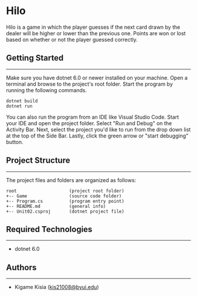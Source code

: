 # Hilo
Hilo is a game in which the player guesses if the next card 
drawn by the dealer will be higher or lower than the previous one.
Points are won or lost based on whether or not the player guessed correctly.

## Getting Started
---
Make sure you have dotnet 6.0 or newer installed on your machine. Open 
a terminal and browse to the project's root folder. Start the program 
by running the following commands.
```
dotnet build
dotnet run 
```
You can also run the program from an IDE like Visual Studio Code. 
Start your IDE and open the project folder. Select "Run and Debug" on 
the Activity Bar. Next, select the project you'd like to run from the 
drop down list at the top of the Side Bar. Lastly, click the green 
arrow or "start debugging" button.

## Project Structure
---
The project files and folders are organized as follows:
```
root                    (project root folder)
+-- Game                (source code folder)
+-- Program.cs          (program entry point)    
+-- README.md           (general info)
+-- Unit02.csproj       (dotnet project file)
```

## Required Technologies
---
* dotnet 6.0

## Authors
---
* Kigame Kisia (kis21008@byui.edu)
